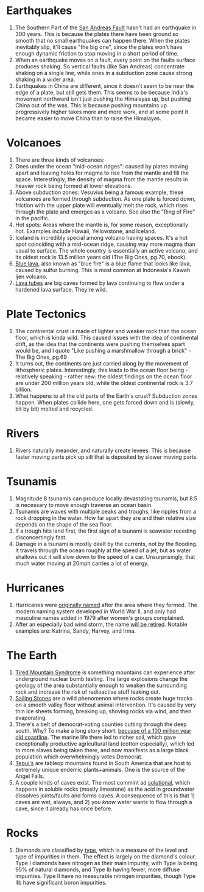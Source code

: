 # Earthquakes
1. The Southern Part of the [San Andreas Fault](https://en.wikipedia.org/wiki/San_Andreas_Fault#The_next_%22Big_One%22) hasn't had an earthquake in 300 years.
This is because the plates there have been ground so smooth that no small earthquakes can happen there. When the plates inevitably slip, it'll cause "the big one",
since the plates won't have enough dynamic friction to stop moving in a short period of time.
1. When an earthquake moves on a fault, every point on the faults surface produces shaking. So vertical faults (like San Andreas) concentrate shaking on a single line, while ones in a subduction zone cause strong shaking in a wider area.
1. Earthquakes in China are different, since it doesn't seem to be near the edge of a plate, but still gets them. This seems to be because India's movement northward isn't just pushing the Himalayas up, but pushing China out of the was. This is because pushing mountains up progressively higher takes more and more work, and at some point it became easier to move China than to raise the Himalayas.

# Volcanoes
1. There are three kinds of volcanoes:
  1. Ones under the ocean "mid-ocean ridges": caused by plates moving apart and leaving holes for magma to rise from the mantle and fill the space. Interestingly, the density of magma from the mantle results in heavier rock being formed at lower elevations.
  1. Above subduction zones: Vesuvius being a famous example, these volcanoes are formed through subduction. As one plate is forced down, friction with the upper plate will eventually melt the rock, which rises through the plate and emerges as a volcano. See also the "Ring of Fire" in the pacific.
  1. Hot spots: Areas where the mantle is, for some reason, exceptionally hot. Examples include Hawaii, Yellowstone, and Iceland.
1. Iceland is incredibly special among volcano having spaces. It's a hot spot coinciding with a mid-ocean ridge, causing way more magma than usual to surface. The whole country is essentially an active volcano, and its oldest rock is 13.5 million years old (The Big Ones, pg.70, ebook).
1. [Blue lava](https://en.wikipedia.org/wiki/Blue_lava), also known as "blue fire" is a blue flame that looks like lava, caused by sulfur burning. This is most common at Indonesia's Kawah Ijen volcano.
1. [Lava tubes](https://en.wikipedia.org/wiki/Lava_tube) are big caves formed by lava continuing to flow under a hardened lava surface. They're wild.

# Plate Tectonics
1. The continental crust is made of lighter and weaker rock than the ocean floor, which is kinda wild. This caused issues with the idea of continental drift, as the idea that the continents were pushing themselves apart would be, and I quote "Like pushing a marshmallow through a brick" - The Big Ones, pg.69
1. It turns out, the continents are just carried along by the movement of lithospheric plates. Interestingly, this leads to the ocean floor being - relatively speaking - rather new: the oldest findings on the ocean floor are under 200 million years old, while the oldest continental rock is 3.7 billion.
1. What happens to all the old parts of the Earth's crust? Subduction zones happen. When plates collide here, one gets forced down and is (slowly, bit by bit) melted and recycled.

# Rivers
1. Rivers naturally meander, and naturally create levees. This is because faster moving parts pick up silt that is deposited by slower moving parts.

# Tsunamis
1. Magnitude 8 tsunamis can produce locally devastating tsunamis, but 8.5 is necessary to move enough traverse an ocean basin.
1. Tsunamis are waves with multiple peaks and troughs, like ripples from a rock dropping in the water. How far apart they are and their relative size depends on the shape of the sea floor.
1. If a trough hits land first, the first sign of a tsunami is seawater receding disconcertingly fast.
1. Damage in a tsunami is mostly dealt by the currents, not by the flooding. It travels through the ocean roughly at the speed of a jet, but as water shallows out it will slow down to the speed of a car. Unsurprisingly, that much water moving at 20mph carries a lot of energy.

# Hurricanes
1. Hurricanes were [originally named](https://www.britannica.com/story/how-are-hurricanes-and-typhoons-named) after the area where they formed. The modern naming system developed in World War II, and only had masculine names added in 1979 after women's groups complained.
1. After an especially bad wind storm, the name [will be retired](https://www.britannica.com/story/how-are-hurricanes-and-typhoons-named). Notable examples are: Katrina, Sandy, Harvey, and Irma.

# The Earth
1. [Tired Mountain Syndrome](https://en.wikipedia.org/wiki/Tired_mountain_syndrome) is something mountains can experience after underground nuclear bomb testing. The large explosions change the geology of the area substantially enough to weaken the surrounding rock and increase the risk of radioactive stuff leaking out.
1. [Sailing Stones](https://en.wikipedia.org/wiki/Sailing_stones) are a wild phenomenon where rocks create huge tracks on a smooth valley floor without animal intervention. It's caused by very thin ice sheets forming, breaking up, shoving rocks via wind, and then evaporating.
1. There's a belt of democrat-voting counties cutting through the deep south. Why? To make a long story short: [becuase of a 100 million year old coastline](https://www.deepseanews.com/2012/06/how-presidential-elections-are-impacted-by-a-100-million-year-old-coastline/). The marine life there led to richer soil, which gave exceptionally productive agricultural land (cotton especially), which led to more slaves being taken there, and now manifests as a large black population which overwhelmingly votes Democrat. 
1. [Tepui's](https://en.wikipedia.org/wiki/Tepui) are tableop mountains found in South America that are host to extremely unique endemic plants+animals. One is the source of the Angel Falls.
1. A couple kinds of caves exist. The most commint ad [solutional](https://en.wikipedia.org/wiki/Cave), which happens in soluble rocks (mostly limestone) as the acid in groundwater dissolves joints/faults and forms caves. A consequence of this is that 1) caves are wet, always, and 2) you *know* water wants to flow through a cave, since it already has once before.

# Rocks
1. Diamonds are classified by [type](https://en.wikipedia.org/wiki/Diamond_type), which is a measure of the level and type of impurities in them. The effect is largely on the diamond's colour. Type I diamonds have nitrogen as their main impurity, with Type Ia being 95% of natural diamonds, and Type Ib having fewer, more diffuse impurities. Type II have no measurable nitrogen impurities, though Type IIb have significant boron impurities.

